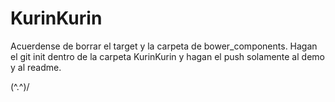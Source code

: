 # KurinKurin

Acuerdense de borrar el target y la carpeta de bower_components.
Hagan el git init dentro de la carpeta KurinKurin y hagan el push solamente al demo y al readme.


\(^.^)/
